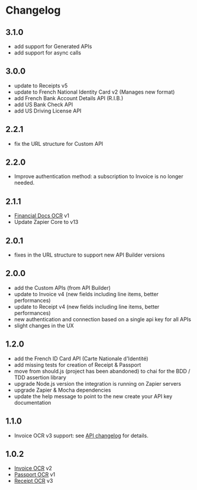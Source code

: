 # Changelog

## 3.1.0
- add support for Generated APIs
- add support for async calls

## 3.0.0
- update to Receipts v5
- update to French National Identity Card v2 (Manages new format)
- add French Bank Account Details API (R.I.B.) 
- add US Bank Check API 
- add US Driving License API

## 2.2.1
- fix the URL structure for Custom API

## 2.2.0
- Improve authentication method: a subscription to Invoice is no longer needed.

## 2.1.1
- [Financial Docs OCR](https://developers.mindee.com/docs/financial-documents-ocr) v1
- Update Zapier Core to v13


## 2.0.1
- fixes in the URL structure to support new API Builder versions


## 2.0.0
- add the Custom APIs (from API Builder)
- update to Invoice v4 (new fields including line items, better performances)
- update to Receipt v4 (new fields including line items, better performances)
- new authentication and connection based on a single api key for all APIs
- slight changes in the UX


## 1.2.0
- add the French ID Card API (Carte Nationale d'Identité)
- add missing tests for creation of Receipt & Passport
- move from should.js (project has been abandoned) to chai for the BDD / TDD assertion library
- upgrade Node.js version the integration is running on Zapier servers
- upgrade Zapier & Mocha dependencies
- update the help message to point to the new create your API key documentation


## 1.1.0
- Invoice OCR v3 support: see [API changelog](https://developers.mindee.com/docs/releases-notes-invoice-ocr#version-3) for details.


## 1.0.2
- [Invoice OCR](https://developers.mindee.com/docs/invoice-ocr) v2
- [Passport OCR](https://developers.mindee.com/docs/passport-ocr) v1
- [Receipt OCR](https://developers.mindee.com/docs/receipt-ocr) v3
